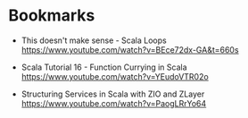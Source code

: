 




Bookmarks
=========

* This doesn't make sense - Scala Loops
https://www.youtube.com/watch?v=BEce72dx-GA&t=660s

* Scala Tutorial 16 - Function Currying in Scala
https://www.youtube.com/watch?v=YEudoVTR02o

* Structuring Services in Scala with ZIO and ZLayer
https://www.youtube.com/watch?v=PaogLRrYo64
